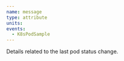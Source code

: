 ```yaml
---
name: message
type: attribute
units:
events:
  - K8sPodSample
---
```


Details related to the last pod status change.